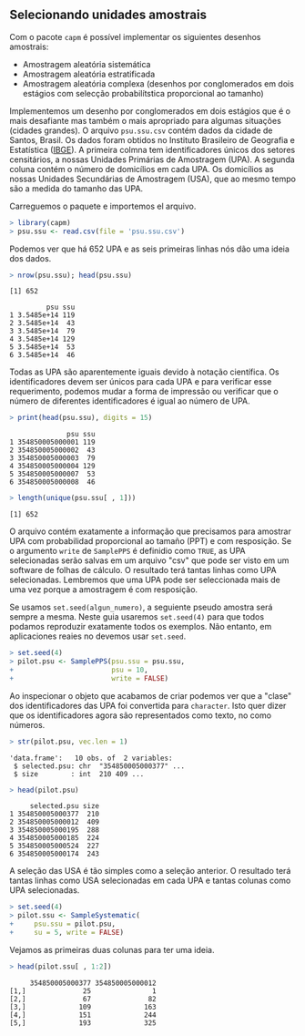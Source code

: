 

## Selecionando unidades amostrais

Com o pacote `capm` é possível implementar os siguientes desenhos amostrais:  
* Amostragem aleatória sistemática  
* Amostragem aleatória estratificada  
* Amostragem aleatória complexa  (desenhos por conglomerados em dois estágios com selecção probabilítstica proporcional ao tamanho)

Implementemos um desenho por conglomerados em dois estágios que é o mais desafiante mas também o mais apropriado para algumas situações (cidades grandes). O arquivo `psu.ssu.csv` contém dados da cidade de Santos, Brasil. Os dados foram obtidos no Instituto Brasileiro de Geografia e Estatística ([IBGE](http://ibge.gov.br)). A primeira colmna tem identificadores únicos dos setores censitários, a nossas Unidades Primárias de Amostragem (UPA). A segunda coluna contém o número de domicílios em cada UPA. Os domicílios as nossas Unidades Secundárias de Amostragem (USA), que ao mesmo tempo são a medida do tamanho das UPA.


Carreguemos o paquete e importemos el arquivo.


```r
> library(capm)
> psu.ssu <- read.csv(file = 'psu.ssu.csv')
```

Podemos ver que há 652 UPA e as seis primeiras linhas nós dão uma ideia dos dados.


```r
> nrow(psu.ssu); head(psu.ssu)
```

```
[1] 652
```

```
         psu ssu
1 3.5485e+14 119
2 3.5485e+14  43
3 3.5485e+14  79
4 3.5485e+14 129
5 3.5485e+14  53
6 3.5485e+14  46
```

Todas as UPA são aparentemente iguais devido à notação científica. Os identificadores devem ser únicos para cada UPA e para verificar esse requerimento, podemos mudar a forma de impressão ou verificar que o número de diferentes identificadores é igual ao número de UPA.


```r
> print(head(psu.ssu), digits = 15)
```

```
              psu ssu
1 354850005000001 119
2 354850005000002  43
3 354850005000003  79
4 354850005000004 129
5 354850005000007  53
6 354850005000008  46
```

```r
> length(unique(psu.ssu[ , 1]))
```

```
[1] 652
```

O arquivo contém exatamente a informação que precisamos para amostrar UPA com probabilidad proporcional ao tamaño (PPT) e com resposição. Se o argumento `write` de `SamplePPS` é definidio como `TRUE`, as UPA selecionadas serão salvas em um arquivo "csv" que pode ser visto em um software de folhas de cálculo. O resultado terá tantas linhas como UPA selecionadas. Lembremos que uma UPA pode ser seleccionada mais de uma vez porque a amostragem é com resposição.  

Se usamos `set.seed(algun_numero)`, a seguiente pseudo amostra será sempre a mesma. Neste guia usaremos `set.seed(4)` para que todos podamos reproduzir exatamente todos os exemplos. Não entanto, em aplicaciones reaies no devemos usar `set.seed`.


```r
> set.seed(4)
> pilot.psu <- SamplePPS(psu.ssu = psu.ssu,
+                        psu = 10,
+                        write = FALSE)
```

Ao inspecionar o objeto que acabamos de criar podemos ver que a "clase" dos identificadores das UPA foi convertida para `character`. Isto quer dizer que os identificadores agora são representados como texto, no como números.


```r
> str(pilot.psu, vec.len = 1)
```

```
'data.frame':	10 obs. of  2 variables:
 $ selected.psu: chr  "354850005000377" ...
 $ size        : int  210 409 ...
```

```r
> head(pilot.psu)
```

```
     selected.psu size
1 354850005000377  210
2 354850005000012  409
3 354850005000195  288
4 354850005000185  224
5 354850005000524  227
6 354850005000174  243
```

A seleção das USA é tão simples como a seleção anterior. O resultado terá tantas linhas como USA selecionadas em cada UPA e tantas colunas como UPA selecionadas.


```r
> set.seed(4)
> pilot.ssu <- SampleSystematic(
+     psu.ssu = pilot.psu,
+     su = 5, write = FALSE)
```

Vejamos as primeiras duas colunas para ter uma ideia.


```r
> head(pilot.ssu[ , 1:2])
```

```
     354850005000377 354850005000012
[1,]              25               1
[2,]              67              82
[3,]             109             163
[4,]             151             244
[5,]             193             325
```
